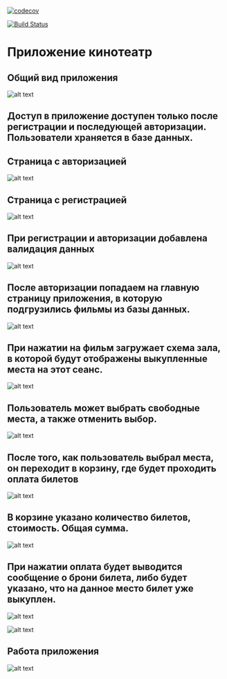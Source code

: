 

[![codecov](https://codecov.io/gh/lanasergeeva/job4j_cinema/branch/master/graph/badge.svg?token=2PSKGOOSML)](https://codecov.io/gh/lanasergeeva/job4j_cinema)

[![Build Status](https://app.travis-ci.com/lanasergeeva/job4j_cinema.svg?branch=master)](https://app.travis-ci.com/lanasergeeva/job4j_cinema)

# Приложение кинотеатр

## Общий вид приложения
![alt text](https://github.com/lanasergeeva/job4j_cinema/blob/master/src/main/java/cinema/rimg/view.jpg)

## Доступ в приложение доступен только после регистрации и последующей авторизации. Пользователи храняется в базе данных. 

## Страница с авторизацией

![alt text](https://github.com/lanasergeeva/job4j_cinema/blob/master/src/main/java/cinema/rimg/f_login.jpg)

## Страница с регистрацией

![alt text](https://github.com/lanasergeeva/job4j_cinema/blob/master/src/main/java/cinema/rimg/regist.jpg)

## При регистрации и авторизации добавлена валидация данных

![alt text](https://github.com/lanasergeeva/job4j_cinema/blob/master/src/main/java/cinema/rimg/valid%20log.jpg)

## После авторизации попадаем на главную страницу приложения, в которую подгрузились фильмы из базы данных.

![alt text](https://github.com/lanasergeeva/job4j_cinema/blob/master/src/main/java/cinema/rimg/movies.jpg)


## При нажатии на фильм загружает схема зала, в которой будут отображены выкупленные места на этот сеанс.

![alt text](https://github.com/lanasergeeva/job4j_cinema/blob/master/src/main/java/cinema/rimg/chseans.jpg)

## Пользователь может выбрать свободные места, а также отменить выбор.

![alt text](https://github.com/lanasergeeva/job4j_cinema/blob/master/src/main/java/cinema/rimg/checkPla%D1%81es.gif)

## После того, как пользователь выбрал места, он переходит в корзину, где будет проходить оплата билетов

![alt text](https://github.com/lanasergeeva/job4j_cinema/blob/master/src/main/java/cinema/rimg/pay.gif)

## В корзине указано количество билетов, стоимость. Общая сумма.

![alt text](https://github.com/lanasergeeva/job4j_cinema/blob/master/src/main/java/cinema/rimg/pay.jpg)

## При нажатии оплата будет выводится сообщение о брони билета, либо будет указано, что на данное место билет уже выкуплен.

![alt text](https://github.com/lanasergeeva/job4j_cinema/blob/master/src/main/java/cinema/rimg/payinftick.jpg)

![alt text](https://github.com/lanasergeeva/job4j_cinema/blob/master/src/main/java/cinema/rimg/unf.jpg)

## Работа приложения

![alt text](https://github.com/lanasergeeva/job4j_cinema/blob/master/src/main/java/cinema/rimg/work.gif)





